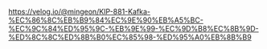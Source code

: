 https://velog.io/@mingeon/KIP-881-Kafka-%EC%86%8C%EB%B9%84%EC%9E%90%EB%A5%BC-%EC%9C%84%ED%95%9C-%EB%9E%99-%EC%9D%B8%EC%8B%9D-%ED%8C%8C%ED%8B%B0%EC%85%98-%ED%95%A0%EB%8B%B9
